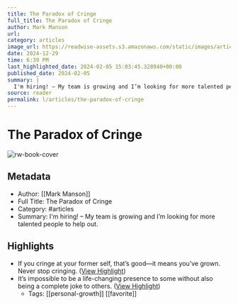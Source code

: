 ```yaml
---
title: The Paradox of Cringe
full_title: The Paradox of Cringe
author: Mark Manson
url: 
category: articles
image_url: https://readwise-assets.s3.amazonaws.com/static/images/article4.6bc1851654a0.png
date: 2024-12-29
time: 6:39 PM
last_highlighted_date: 2024-02-05 15:03:45.328940+00:00
published_date: 2024-02-05
summary: |
  I'm hiring! – My team is growing and I’m looking for more talented people to help out.
source: reader
permalink: l/articles/the-paradox-of-cringe
---
```

# The Paradox of Cringe

![rw-book-cover](https://readwise-assets.s3.amazonaws.com/static/images/article4.6bc1851654a0.png)

## Metadata
- Author: [[Mark Manson]]
- Full Title: The Paradox of Cringe
- Category: #articles
- Summary: I'm hiring! – My team is growing and I’m looking for more talented people to help out.

## Highlights
- If you cringe at your former self, that’s good—it means you’ve grown. Never stop cringing. ([View Highlight](https://read.readwise.io/read/01hnwwqvyby6fzthzswsb9bg7t))
- It’s impossible to be a life-changing presence to some without also being a complete joke to others. ([View Highlight](https://read.readwise.io/read/01hnwwqqcnxtv2mxm8apz9ydbz))
    - Tags: [[personal-growth]] [[favorite]] 


